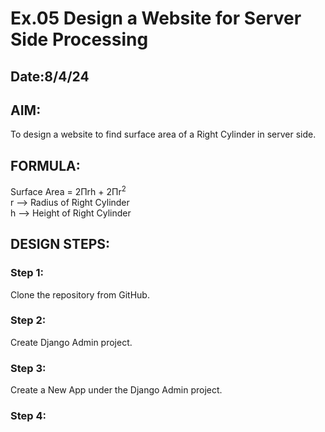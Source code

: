 # Ex.05 Design a Website for Server Side Processing
## Date:8/4/24

## AIM:
To design a website to find surface area of a Right Cylinder in server side.

## FORMULA:
Surface Area = 2Πrh + 2Πr<sup>2</sup>
<br>r --> Radius of Right Cylinder
<br>h --> Height of Right Cylinder

## DESIGN STEPS:

### Step 1:
Clone the repository from GitHub.

### Step 2:
Create Django Admin project.

### Step 3:
Create a New App under the Django Admin project.

### Step 4:
Create python programs for views and urls to perform server side processing.

### Step 5:
Create a HTML file to implement form based input and output.

### Step 6:
Publish the website in the given URL.

## PROGRAM :
```


<!DOCTYPE html>
<html>
<head>
<meta charset='utf-8'>
<meta http-equiv='X-UA-Compatible' content='IE=edge'>
<title>Area of Surface</title>
<meta name='viewport' content='width=device-width, initial-scale=1'>
<style type="text/css">
body {
    background-color: rgb(3, 81, 120);
}
.edge {
    width: 100%;
    padding-top: 250px;
    text-align: center;
}
.box {
    display: inline-block;
    border: thick dashed rgb(0, 128, 51);
    width: 500px;
    min-height: 300px;
    font-size: 20px;
    background-color: rgb(189, 223, 53);
}
.formelt {
    color: black;
    text-align: center;
    margin-top: 7px;
    margin-bottom: 6px;
}
h1 {
    color: crimson;
    padding-top: 20px;
}
</style>
</head>
<body>
<div class="edge">
    <div class="box">
        <h1>Area of Surface</h1>
        <h3>SRISHANTH J (212223240160)</h3>
        <form method="POST">
            {% csrf_token %}
            <div class="formelt">
                Radius: <input type="text" name="radius" value="{{r}}">m<br/>
            </div>
            <div class="formelt">
                Height: <input type="text" name="height" value="{{h}}">m<br/>
            </div>
            <div class="formelt">
                <input type="submit" value="Calculate"><br/>
            </div>
            <div class="formelt">
                Area: <input type="text" name="area" value="{{area}}">m<sup>2</sup><br/>
            </div>
        </form>
    </div>
</div>
</body>
</html>
```
views.py
```


from django.shortcuts import render

def surfacearea(request):
    context = {}
    
    context['area'] = "0"
    context['r'] = "0"
    context['h'] = "0"
    
    if request.method == 'POST':
        print("POST method is used")
        
        print('request.POST:', request.POST)
        
        r = request.POST.get('radius', '0') 
        h = request.POST.get('height', '0') 
        print('radius =', r)
        print('height =', h)
        
        area = 2 * 3.14 * int(r) * int(h) + 2*3.14*int(r)*int(r)
        context['area'] = area
        context['r'] = r
        context['h'] = h
        print('Area =', area)
    
    return render(request, 'mathapp/math.html', context)
    ```

    urls.py
 ```
    from django.contrib import admin
from django.urls import path
from mathapp import views
urlpatterns = [
    path('admin/', admin.site.urls),
    path('areaofsurface/',views.surfacearea,name="areaofsurface"),
    path('',views.surfacearea,name="areaofsurfaceroot")
]
```

## SERVER SIDE PROCESSING:

![alt text](<Screenshot 2024-04-08 085541.png>)
## HOMEPAGE:
![alt text](<Screenshot 2024-04-08 085503.png>)
## RESULT:
The program for performing server side processing is completed successfully.
